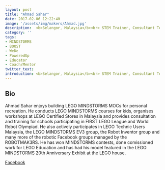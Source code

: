 ```yaml
---
layout: post
title: "Ahmad Sahar"
date: 2017-02-06 12:22:40
image: '/assets/img/makers/Ahmad.jpg'
description:  <b>Selangor, Malaysia</b><br> STEM Trainer, Consultant Tomafuwi Productions
category: ''
tags:
- MINDSTORMS
- BOOST
- WeDo
- PoweredUp
- Educator
- Coach/Mentor
twitter_text:
introduction: <b>Selangor, Malaysia</b><br> STEM Trainer, Consultant Tomafuwi Productions
---
```




## Bio


Ahmad Sahar enjoys building LEGO MINDSTORMS MOCs for personal recreation. He conducts LEGO MINDSTORMS courses for kids, organises workshops at LEGO Certified Stores in Malaysia and provides consultation and training for schools participating in FIRST LEGO League and World Robot Olympiad. He also actively participates in LEGO Technic Users Malaysia, the LEGO MINDSTORMS EV3 group, the Robot Inventor group and many more of the robotic Facebook groups managed by the ROBOTMAK3RS. He has won MINDSTORMS contests, done comissioned work for LEGO Education and has had his model featured in the LEGO MINDSTORMS 20th Anniversary Exhibit at the LEGO house.

[Facebook](https://www.facebook.com/tomafuwi)
